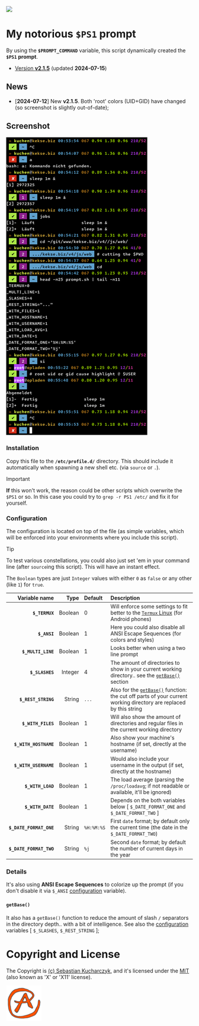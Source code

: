 <img src="https://kekse.biz/github.php?draw&override=github:prompt" />

# My notorious **`$PS1`** prompt
By using the **`$PROMPT_COMMAND`** variable, this script dynamically created the **`$PS1` prompt**.

* [Version **v2.1.5**](sh/prompt.sh) (updated **2024-07-15**)

## News
* \[**2024-07-12**\] New **v2.1.5**. Both 'root' colors (UID+GID) have changed (so screenshot is slightly out-of-date);

## Screenshot
![$PS1](img/screenshot.png)

### Installation
Copy this file to the **`/etc/profile.d/`** directory. This should include it automatically
when spawning a new shell etc. (via `source` or `.`).

> [!IMPORTANT]
> **If** this won't work, the reason could be other scripts which overwrite the `$PS1` or so.
> In this case you could try to `grep -r PS1 /etc/` and fix it for yourself.

### Configuration
The configuration is located on top of the file (as simple variables, which will be enforced
into your environments where you include this script).

> [!TIP]
> To test various constellations, you could also just set 'em in your command line
> (after `source`ing this script). This will have an instant effect.

The `Boolean` types are just `Integer` values with either `0` as `false` or any other
(like `1`) for `true`.

| Variable name           | Type    | Default    | Description                                                                                                                    |
| ----------------------: | ------: | :--------- | :----------------------------------------------------------------------------------------------------------------------------- |
| **`$_TERMUX`**          | Boolean | 0          | Will enforce some settings to fit better to the [`Termux` Linux](https://termux.dev/) (for Android phones)                     |
| **`$_ANSI`**            | Boolean | 1          | Here you could also disable all ANSI Escape Sequences (for colors and styles)                                                  |
| **`$_MULTI_LINE`**      | Boolean | 1          | Looks better when using a two line prompt                                                                                      |
| **`$_SLASHES`**         | Integer | 4          | The amount of directories to show in your current working directory.. see the [`getBase()`](#getbase) section                  |
| **`$_REST_STRING`**     | String  | `...`      | Also for the [`getBase()`](#getbase) function: the cut off parts of your current working directory are replaced by this string |
| **`$_WITH_FILES`**      | Boolean | 1          | Will also show the amount of directories and regular files in the current working directory                                    |
| **`$_WITH_HOSTNAME`**   | Boolean | 1          | Also show your machine's hostname (if set, directly at the username)                                                           |
| **`$_WITH_USERNAME`**   | Boolean | 1          | Would also include your username in the output (if set, directly at the hostname)                                              |
| **`$_WITH_LOAD`**       | Boolean | 1          | The load average (parsing the `/proc/loadavg`; if not readable or available, it'll be ignored)                                 |
| **`$_WITH_DATE`**       | Boolean | 1          | Depends on the both variables below [ `$_DATE_FORMAT_ONE` and `$_DATE_FORMAT_TWO` ]                                            |
| **`$_DATE_FORMAT_ONE`** | String  | `%H:%M:%S` | First `date` format; by default only the current time (the date in the `$_DATE_FORMAT_TWO`)                                    |
| **`$_DATE_FORMAT_TWO`** | String  | `%j`       | Second `date` format; by default the number of current days in the year                                                        |

### Details
It's also using **ANSI Escape Sequences** to colorize up the prompt (if you don't disable it via `$_ANSI`
[configuration](#configuration) variable).

#### `getBase()`
It also has a `getBase()` function to reduce the amount of slash `/` separators in the directory depth..
with a bit of intelligence. See also the [configuration](#configuration) variables [ `$_SLASHES`, `$_REST_STRING` ];

# Copyright and License
The Copyright is [(c) Sebastian Kucharczyk](./COPYRIGHT.txt),
and it's licensed under the [MIT](./LICENSE.txt) (also known as 'X' or 'X11' license).

<a href="favicon.512px.png" target="_blank">
<img src="favicon.png" alt="Favicon" />
</a>

